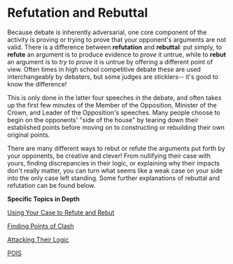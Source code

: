 # Refutation and Rebuttal

Because debate is inherently adversarial, one core component of the activity is proving or trying to prove that your opponent's arguments are not valid. There is a difference between **refutation** and **rebuttal**: put simply, to **refute** an argument is to produce evidence to *prove* it untrue, while to **rebut** an argument is to *try to prove* it is untrue by offering a different point of view. Often times in high school competitive debate these are used interchangeably by debaters, but some judges are sticklers-- it's good to know the difference!

This is only done in the latter four speeches in the debate, and often takes up the first few minutes of the Member of the Opposition, Minister of the Crown, and Leader of the Opposition's speeches. Many people choose to begin on the opponents' "side of the house" by tearing down their established points before moving on to constructing or rebuilding their own original points.

There are many different ways to rebut or refute the arguments put forth by your opponents, be creative and clever! From nullifying their case with yours, finding discrepancies in their logic, or explaining why their impacts don't really matter, you can turn what seems like a weak case on your side into the only case left standing. Some further explanations of rebuttal and refutation can be found below.

**Specific Topics in Depth**

[Using Your Case to Refute and Rebut](refutation-and-rebuttal/using-your-case.md)

[Finding Points of Clash](refutation-and-rebuttal/finding-points-of-clash.md)

[Attacking Their Logic](refutation-and-rebuttal/attacking-their-logic.md)

[POIS](refutation-and-rebuttal/pois.md)
